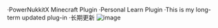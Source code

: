 ·PowerNukkitX Minecraft Plugin
·Personal Learn Plugin
·This is my long-term updated plug-in
·长期更新
![image](https://user-images.githubusercontent.com/100383563/200020433-028e8613-422a-496f-a77d-7eaf6dffe1f4.png)
